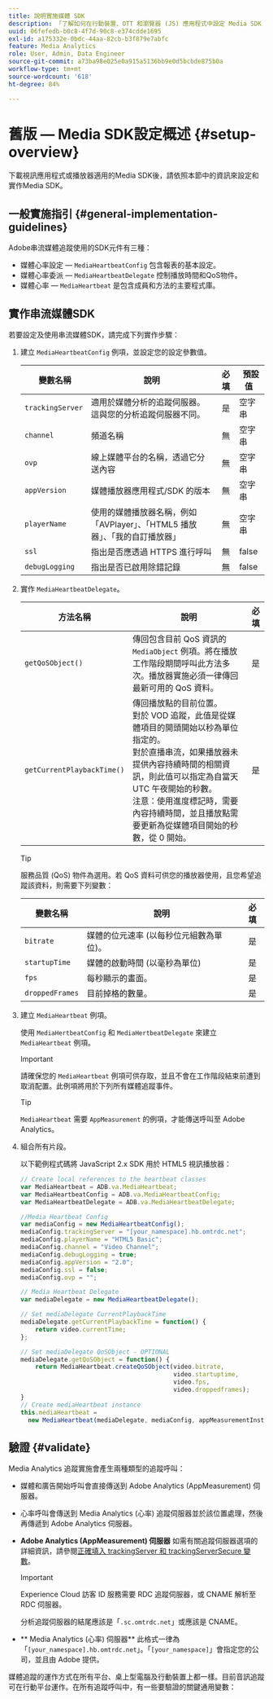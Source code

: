 ```yaml
---
title: 說明實施媒體 SDK
description: 「了解如何在行動裝置、OTT 和瀏覽器 (JS) 應用程式中設定 Media SDK 進行媒體追蹤。」
uuid: 06fefedb-b0c8-4f7d-90c8-e374cdde1695
exl-id: a175332e-0bdc-44aa-82cb-b3f879e7abfc
feature: Media Analytics
role: User, Admin, Data Engineer
source-git-commit: a73ba98e025e0a915a5136bb9e0d5bcbde875b0a
workflow-type: tm+mt
source-wordcount: '618'
ht-degree: 84%

---
```


# 舊版 — Media SDK設定概述 {#setup-overview}

下載視訊應用程式或播放器適用的Media SDK後，請依照本節中的資訊來設定和實作Media SDK。


## 一般實施指引 {#general-implementation-guidelines}

Adobe串流媒體追蹤使用的SDK元件有三種：
* 媒體心率設定 —  `MediaHeartbeatConfig` 包含報表的基本設定。
* 媒體心率委派 —  `MediaHeartbeatDelegate` 控制播放時間和QoS物件。
* 媒體心率 —  `MediaHeartbeat` 是包含成員和方法的主要程式庫。

## 實作串流媒體SDK

若要設定及使用串流媒體SDK，請完成下列實作步驟：

1. 建立 `MediaHeartbeatConfig` 例項，並設定您的設定參數值。

   |  變數名稱 | 說明 | 必填 |  預設值  |
   |---|---|:---:|---|
   | `trackingServer` | 適用於媒體分析的追蹤伺服器。這與您的分析追蹤伺服器不同。 | 是 | 空字串 |
   | `channel` | 頻道名稱 | 無 | 空字串 |
   | `ovp` | 線上媒體平台的名稱，透過它分送內容 | 無 | 空字串 |
   | `appVersion` | 媒體播放器應用程式/SDK 的版本 | 無 | 空字串 |
   | `playerName` | 使用的媒體播放器名稱，例如「AVPlayer」、「HTML5 播放器」、「我的自訂播放器」 | 無 | 空字串 |
   | `ssl` | 指出是否應透過 HTTPS 進行呼叫 | 無 | false |
   | `debugLogging` | 指出是否已啟用除錯記錄 | 無 | false |

1. 實作 `MediaHeartbeatDelegate`。

   |  方法名稱  |  說明 | 必填 |
   | --- | --- | :---: |
   | `getQoSObject()` | 傳回包含目前 QoS 資訊的 `MediaObject` 例項。將在播放工作階段期間呼叫此方法多次。播放器實施必須一律傳回最新可用的 QoS 資料。 | 是 |
   | `getCurrentPlaybackTime()` | 傳回播放點的目前位置。<br /> 對於 VOD 追蹤，此值是從媒體項目的開頭開始以秒為單位指定的。<br /> 對於直播串流，如果播放器未提供內容持續時間的相關資訊，則此值可以指定為自當天 UTC 午夜開始的秒數。<br /> 注意：使用進度標記時，需要內容持續時間，並且播放點需要更新為從媒體項目開始的秒數，從 0 開始。 | 是 |

   >[!TIP]
   >
   >服務品質 (QoS) 物件為選用。若 QoS 資料可供您的播放器使用，且您希望追蹤該資料，則需要下列變數：

   | 變數名稱 | 說明 | 必填 |
   | --- | --- | :---: |
   | `bitrate` | 媒體的位元速率 (以每秒位元組數為單位)。 | 是 |
   | `startupTime` | 媒體的啟動時間 (以毫秒為單位) | 是 |
   | `fps` | 每秒顯示的畫面。 | 是 |
   | `droppedFrames` | 目前掉格的數量。 | 是 |

1. 建立 `MediaHeartbeat` 例項。

   使用 `MediaHertbeatConfig` 和 `MediaHertbeatDelegate` 來建立 `MediaHeartbeat` 例項。

   >[!IMPORTANT]
   >
   >請確保您的 `MediaHeartbeat` 例項可供存取，並且不會在工作階段結束前遭到取消配置。此例項將用於下列所有媒體追蹤事件。

   >[!TIP]
   >
   >`MediaHeartbeat` 需要 `AppMeasurement` 的例項，才能傳送呼叫至 Adobe Analytics。

1. 組合所有片段。

   以下範例程式碼將 JavaScript 2.x SDK 用於 HTML5 視訊播放器：

   ```javascript
   // Create local references to the heartbeat classes
   var MediaHeartbeat = ADB.va.MediaHeartbeat;
   var MediaHeartbeatConfig = ADB.va.MediaHeartbeatConfig;
   var MediaHeartbeatDelegate = ADB.va.MediaHeartbeatDelegate;
   
   //Media Heartbeat Config
   var mediaConfig = new MediaHeartbeatConfig();
   mediaConfig.trackingServer = "[your_namespace].hb.omtrdc.net";
   mediaConfig.playerName = "HTML5 Basic";
   mediaConfig.channel = "Video Channel";
   mediaConfig.debugLogging = true;
   mediaConfig.appVersion = "2.0";
   mediaConfig.ssl = false;
   mediaConfig.ovp = "";
   
   // Media Heartbeat Delegate
   var mediaDelegate = new MediaHeartbeatDelegate();
   
   // Set mediaDelegate CurrentPlaybackTime
   mediaDelegate.getCurrentPlaybackTime = function() {
       return video.currentTime;
   };
   
   // Set mediaDelegate QoSObject - OPTIONAL
   mediaDelegate.getQoSObject = function() {
       return MediaHeartbeat.createQoSObject(video.bitrate,  
                                             video.startuptime,  
                                             video.fps,  
                                             video.droppedframes);
   }
   // Create mediaHeartbeat instance      
   this.mediaHeartbeat =  
     new MediaHeartbeat(mediaDelegate, mediaConfig, appMeasurementInstance);  
   ```

## 驗證 {#validate}

Media Analytics 追蹤實施會產生兩種類型的追蹤呼叫：

* 媒體和廣告開始呼叫會直接傳送到 Adobe Analytics (AppMeasurement) 伺服器。
* 心率呼叫會傳送到 Media Analytics (心率) 追蹤伺服器並於該位置處理，然後再傳遞到 Adobe Analytics 伺服器。

* **Adobe Analytics (AppMeasurement) 伺服器**
如需有關追蹤伺服器選項的詳細資訊，請參閱[正確填入 trackingServer 和 trackingServerSecure 變數](https://helpx.adobe.com/tw/analytics/kb/determining-data-center.html)。

   >[!IMPORTANT]
   >
   >Experience Cloud 訪客 ID 服務需要 RDC 追蹤伺服器，或 CNAME 解析至 RDC 伺服器。

   分析追蹤伺服器的結尾應該是「`.sc.omtrdc.net`」或應該是 CNAME。

* ** Media Analytics (心率) 伺服器**
此格式一律為「`[your_namespace].hb.omtrdc.net`」。「`[your_namespace]`」會指定您的公司，並且由 Adobe 提供。

媒體追蹤的運作方式在所有平台、桌上型電腦及行動裝置上都一樣。目前音訊追蹤可在行動平台運作。在所有追蹤呼叫中，有一些要驗證的關鍵通用變數：
